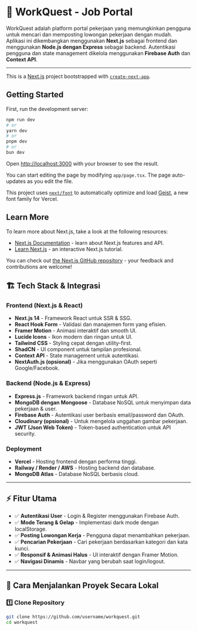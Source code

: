 # 🚀 WorkQuest - Job Portal

WorkQuest adalah platform portal pekerjaan yang memungkinkan pengguna untuk mencari dan memposting lowongan pekerjaan dengan mudah. Aplikasi ini dikembangkan menggunakan **Next.js** sebagai frontend dan menggunakan **Node.js dengan Express** sebagai backend. Autentikasi pengguna dan state management dikelola menggunakan **Firebase Auth** dan **Context API**.

---
This is a [Next.js](https://nextjs.org) project bootstrapped with [`create-next-app`](https://nextjs.org/docs/app/api-reference/cli/create-next-app).

## Getting Started

First, run the development server:

```bash
npm run dev
# or
yarn dev
# or
pnpm dev
# or
bun dev
```

Open [http://localhost:3000](http://localhost:3000) with your browser to see the result.

You can start editing the page by modifying `app/page.tsx`. The page auto-updates as you edit the file.

This project uses [`next/font`](https://nextjs.org/docs/app/building-your-application/optimizing/fonts) to automatically optimize and load [Geist](https://vercel.com/font), a new font family for Vercel.

## Learn More

To learn more about Next.js, take a look at the following resources:

- [Next.js Documentation](https://nextjs.org/docs) - learn about Next.js features and API.
- [Learn Next.js](https://nextjs.org/learn) - an interactive Next.js tutorial.

You can check out [the Next.js GitHub repository](https://github.com/vercel/next.js) - your feedback and contributions are welcome!

## 🏗️ **Tech Stack & Integrasi**

### **Frontend (Next.js & React)**
- **Next.js 14** - Framework React untuk SSR & SSG.
- **React Hook Form** - Validasi dan manajemen form yang efisien.
- **Framer Motion** - Animasi interaktif dan smooth UI.
- **Lucide Icons** - Ikon modern dan ringan untuk UI.
- **Tailwind CSS** - Styling cepat dengan utility-first.
- **ShadCN** - UI component untuk tampilan profesional.
- **Context API** - State management untuk autentikasi.
- **NextAuth.js (opsional)** - Jika menggunakan OAuth seperti Google/Facebook.

### **Backend (Node.js & Express)**
- **Express.js** - Framework backend ringan untuk API.
- **MongoDB dengan Mongoose** - Database NoSQL untuk menyimpan data pekerjaan & user.
- **Firebase Auth** - Autentikasi user berbasis email/password dan OAuth.
- **Cloudinary (opsional)** - Untuk mengelola unggahan gambar pekerjaan.
- **JWT (Json Web Token)** - Token-based authentication untuk API security.

### **Deployment**
- **Vercel** - Hosting frontend dengan performa tinggi.
- **Railway / Render / AWS** - Hosting backend dan database.
- **MongoDB Atlas** - Database NoSQL berbasis cloud.

---

## ⚡ **Fitur Utama**
- ✅ **Autentikasi User** - Login & Register menggunakan Firebase Auth.
- ✅ **Mode Terang & Gelap** - Implementasi dark mode dengan localStorage.
- ✅ **Posting Lowongan Kerja** - Pengguna dapat menambahkan pekerjaan.
- ✅ **Pencarian Pekerjaan** - Cari pekerjaan berdasarkan kategori dan kata kunci.
- ✅ **Responsif & Animasi Halus** - UI interaktif dengan Framer Motion.
- ✅ **Navigasi Dinamis** - Navbar yang berubah saat login/logout.

---

## 🚀 **Cara Menjalankan Proyek Secara Lokal**
### **1️⃣ Clone Repository**
```bash
git clone https://github.com/username/workquest.git
cd workquest

